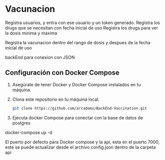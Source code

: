 # Vacunacion
Registra usuarios, y entra con ese usuario y un token generado.
Registra los drugs que se necesitan con fecha inicial de uso 
Registra los drugs para ver la dosis minima y maxima

Registra la vacunacion dentro del rango de dosis y despues de la fecha inicial de uso


backEnd para conexion con JSON



## Configuración con Docker Compose

1. Asegúrate de tener Docker y Docker Compose instalados en tu máquina.

2. Clona este repositorio en tu máquina local.

   ```bash
   git clone https://github.com/arcadomx/BackEnd-Vaccination.git

3. Ejecuta docker Compose para conectar con la base de datos de postgres

docker-compose up -d

El puerto por defecto para Docker compose y la api, esta en el puerto 7000, este se puede actualizar desde el archivo config.json dentro de la carpeta api
